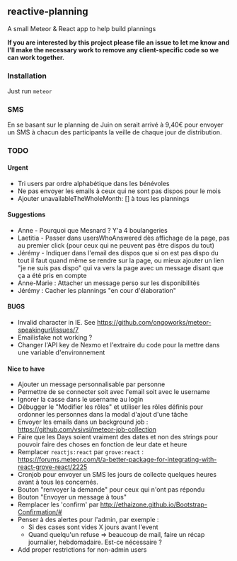 ## reactive-planning

A small Meteor & React app to help build plannings

**If you are interested by this project please file an issue to let me know
and I'll make the necessary work to remove any client-specific code so we
can work together.**

### Installation

Just run `meteor`

### SMS

En se basant sur le planning de Juin on serait arrivé à 9,40€ pour envoyer un
SMS à chacun des participants la veille de chaque jour de distribution.

### TODO

#### Urgent
- Tri users par ordre alphabétique dans les bénévoles
- Ne pas envoyer les emails à ceux qui ne sont pas dispos pour le mois
- Ajouter unavailableTheWholeMonth: [] à tous les plannings

#### Suggestions

* Anne - Pourquoi que Mesnard ? Y'a 4 boulangeries
* Laetitia - Passer dans usersWhoAnswered dès affichage de la page, pas au premier click (pour ceux qui ne peuvent pas être dispos du tout)
* Jérémy - Indiquer dans l'email des dispos que si on est pas dispo du tout il faut quand même se rendre sur la page, ou mieux ajouter un lien "je ne suis pas dispo" qui va vers la page avec un message disant que ça a été pris en compte
* Anne-Marie : Attacher un message perso sur les disponibilités
* Jérémy : Cacher les plannings "en cour d'élaboration"

#### BUGS

* Invalid character in IE. See https://github.com/ongoworks/meteor-speakingurl/issues/7
* Emailisfake not working ?
* Changer l'API key de Nexmo et l'extraire du code pour la mettre dans une variable d'environnement

#### Nice to have

* Ajouter un message personnalisable par personne
* Permettre de se connecter soit avec l'email soit avec le username
* Ignorer la casse dans le username au login
* Débugger le "Modifier les rôles" et utiliser les rôles définis pour ordonner les personnes dans la modal d'ajout d'une tâche
* Envoyer les emails dans un background job : https://github.com/vsivsi/meteor-job-collection
* Faire que les Days soient vraiment des dates et non des strings pour pouvoir faire des choses en fonction de leur date et heure
* Remplacer `reactjs:react` par `grove:react` : https://forums.meteor.com/t/a-better-package-for-integrating-with-react-grove-react/2225
* Cronjob pour envoyer un SMS les jours de collecte quelques heures avant à tous les concernés.
* Bouton "renvoyer la demande" pour ceux qui n'ont pas répondu
* Bouton "Envoyer un message à tous"
* Remplacer les 'confirm' par http://ethaizone.github.io/Bootstrap-Confirmation/#
* Penser à des alertes pour l'admin, par exemple :
  * Si des cases sont vides X jours avant l'event
  * Quand quelqu'un refuse => beaucoup de mail, faire un récap journalier, hebdomadaire. Est-ce nécessaire ?
* Add proper restrictions for non-admin users
